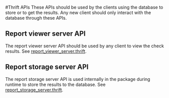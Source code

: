 
#Thrift APIs
These APIs should be used by the clients using the database to store or to get the results. Any new client should only interact with the database through these APIs.

## Report viewer server API
The report viewer server API should be used by any client to view the check results.
See [report_viewer_server.thrift](https://raw.githubusercontent.com/Ericsson/codechecker/master/thrift_api/report_viewer_server.thrift).

## Report storage server API
The report storage server API is used internally in the package during runtime to store the results to the database.
See [report_storage_server.thrift](https://raw.githubusercontent.com/Ericsson/codechecker/master/thrift_api/report_storage_server.thrift).
